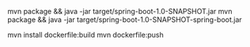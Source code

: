 mvn package && java -jar target/spring-boot-1.0-SNAPSHOT.jar
mvn package && java -jar target/spring-boot-1.0-SNAPSHOT-spring-boot.jar

mvn install dockerfile:build
mvn dockerfile:push